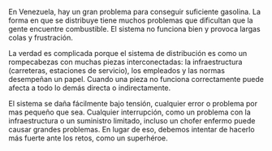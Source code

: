 En Venezuela, hay un gran problema para conseguir suficiente gasolina. La forma en que se distribuye tiene muchos problemas que dificultan que la gente encuentre combustible. El sistema no funciona bien y provoca largas colas y frustración.

La verdad es complicada porque el sistema de distribución es como un rompecabezas con muchas piezas interconectadas: la infraestructura (carreteras, estaciones de servicio), los empleados y las normas desempeñan un papel. Cuando una pieza no funciona correctamente puede afecta a todo lo demás directa o indirectamente.

El sistema se daña fácilmente bajo tensión, cualquier error o problema por mas pequeño que sea. Cualquier interrupción, como un problema con la infraestructura o un suministro limitado, incluso un chofer enfermo puede causar grandes problemas. En lugar de eso, debemos intentar de hacerlo más fuerte ante los retos, como un superhéroe.